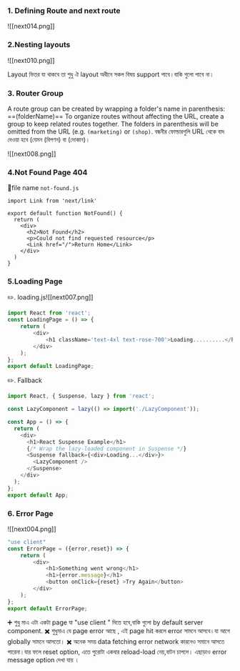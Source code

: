 ###  1. Defining Route and next route
![[next014.png]]

###  2.Nesting layouts
![[next010.png]]

Layout ভিতর যা থাকবে তা শুধু ঐ layout অধীনে সকল বিষয়  support পাবে।বাকি গুলো পাবে না।

### 3. Router Group
A route group can be created by wrapping a folder's name in parenthesis: ==(folderName)==
To organize routes without affecting the URL, create a group to keep related routes together. The folders in parenthesis will be omitted from the URL (e.g. `(marketing)` or `(shop)`.
 বন্ধনীর ফোল্ডারগুলি URL থেকে বাদ দেওয়া হবে (যেমন (বিপণন) বা (দোকান)।

![[next008.png]]


###  4.Not Found Page 404

🔹file name `not-found.js`

```
import Link from 'next/link'
 
export default function NotFound() {
  return (
    <div>
      <h2>Not Found</h2>
      <p>Could not find requested resource</p>
      <Link href="/">Return Home</Link>
    </div>
  )
}
```

### 5.Loading Page


✏️. loading.js![[next007.png]]

```js
import React from 'react';
const LoadingPage = () => {
    return (
        <div>
            <h1 className='text-4xl text-rose-700'>Loading..........</h1>
        </div>
    );
};
export default LoadingPage;
```

✏️. Fallback

```js
import React, { Suspense, lazy } from 'react';

const LazyComponent = lazy(() => import('./LazyComponent'));

const App = () => {
  return (
    <div>
      <h1>React Suspense Example</h1>
      {/* Wrap the lazy-loaded component in Suspense */}
      <Suspense fallback={<div>Loading...</div>}>
        <LazyComponent />
      </Suspense>
    </div>
  );
};
export default App;
```

### 6. Error Page

![[next004.png]]

```js
"use client"
const ErrorPage = ({error,reset}) => {
    return (
        <div>
            <h1>Something went wrong</h1>
            <h1>{error.message}</h1>
            <button onClick={reset} >Try Again</button>
        </div>
    );
};
export default ErrorPage;
```

➕ শুধু মাএ এটা একটা page যা "use client "  দিতে হবে,বাকি গুলো by default server component.
✖️ শুধুমাএ যে page error আছে , এই page hit করলে error সামনে আসবে।যা আগে globally সামনে আসতো।
✖️ অনেক সময় data fetching error network  কারনেও সমানে আসতে পারেনা।যার ফলে reset option, এতে পুরোটা একবার reload-load নেয়,বাটন চাপলে। এছাড়াও error message option দেখা যায় ।